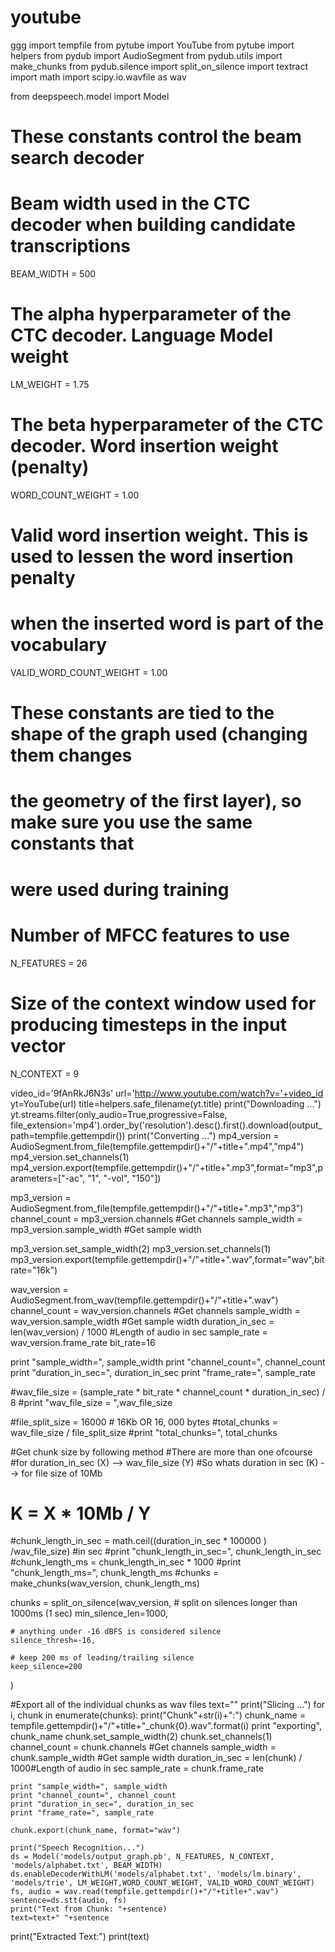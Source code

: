 # youtube
ggg
import tempfile
from pytube import YouTube
from pytube import helpers
from pydub import AudioSegment
from pydub.utils import make_chunks
from pydub.silence import split_on_silence
import textract 
import math
import scipy.io.wavfile as wav

from deepspeech.model import Model

# These constants control the beam search decoder

# Beam width used in the CTC decoder when building candidate transcriptions
BEAM_WIDTH = 500

# The alpha hyperparameter of the CTC decoder. Language Model weight
LM_WEIGHT = 1.75

# The beta hyperparameter of the CTC decoder. Word insertion weight (penalty)
WORD_COUNT_WEIGHT = 1.00

# Valid word insertion weight. This is used to lessen the word insertion penalty
# when the inserted word is part of the vocabulary
VALID_WORD_COUNT_WEIGHT = 1.00


# These constants are tied to the shape of the graph used (changing them changes
# the geometry of the first layer), so make sure you use the same constants that
# were used during training

# Number of MFCC features to use
N_FEATURES = 26

# Size of the context window used for producing timesteps in the input vector
N_CONTEXT = 9

video_id='9fAnRkJ6N3s'
url='http://www.youtube.com/watch?v='+video_id
yt=YouTube(url)
title=helpers.safe_filename(yt.title)
print("Downloading ...")
yt.streams.filter(only_audio=True,progressive=False, file_extension='mp4').order_by('resolution').desc().first().download(output_path=tempfile.gettempdir())
print("Converting ...")
mp4_version = AudioSegment.from_file(tempfile.gettempdir()+"/"+title+".mp4","mp4")
mp4_version.set_channels(1)
mp4_version.export(tempfile.gettempdir()+"/"+title+".mp3",format="mp3",parameters=["-ac", "1", "-vol", "150"])

mp3_version = AudioSegment.from_file(tempfile.gettempdir()+"/"+title+".mp3","mp3")
channel_count = mp3_version.channels    #Get channels
sample_width = mp3_version.sample_width #Get sample width

mp3_version.set_sample_width(2) 
mp3_version.set_channels(1)
mp3_version.export(tempfile.gettempdir()+"/"+title+".wav",format="wav",bitrate="16k")

wav_version = AudioSegment.from_wav(tempfile.gettempdir()+"/"+title+".wav")
channel_count = wav_version.channels    #Get channels
sample_width = wav_version.sample_width #Get sample width
duration_in_sec = len(wav_version) / 1000 #Length of audio in sec
sample_rate = wav_version.frame_rate
bit_rate=16

print "sample_width=", sample_width 
print "channel_count=", channel_count
print "duration_in_sec=", duration_in_sec 
print "frame_rate=", sample_rate

#wav_file_size = (sample_rate * bit_rate * channel_count * duration_in_sec) / 8
#print "wav_file_size = ",wav_file_size


#file_split_size = 16000  # 16Kb OR 16, 000 bytes
#total_chunks =  wav_file_size / file_split_size
#print "total_chunks=", total_chunks

#Get chunk size by following method #There are more than one ofcourse
#for  duration_in_sec (X) -->  wav_file_size (Y)
#So   whats duration in sec  (K) --> for file size of 10Mb
#  K = X * 10Mb / Y

#chunk_length_in_sec = math.ceil((duration_in_sec * 100000 ) /wav_file_size)   #in sec
#print "chunk_length_in_sec=", chunk_length_in_sec
#chunk_length_ms = chunk_length_in_sec * 1000
#print "chunk_length_ms=", chunk_length_ms
#chunks = make_chunks(wav_version, chunk_length_ms)

chunks = split_on_silence(wav_version,
    # split on silences longer than 1000ms (1 sec)
    min_silence_len=1000,

    # anything under -16 dBFS is considered silence
    silence_thresh=-16, 

    # keep 200 ms of leading/trailing silence
    keep_silence=200
)


#Export all of the individual chunks as wav files
text=""
print("Slicing ...")
for i, chunk in enumerate(chunks):
    print("Chunk"+str(i)+":")
    chunk_name = tempfile.gettempdir()+"/"+title+"_chunk{0}.wav".format(i)
    print "exporting", chunk_name
    chunk.set_sample_width(2) 
    chunk.set_channels(1) 
    channel_count = chunk.channels    #Get channels
    sample_width = chunk.sample_width #Get sample width
    duration_in_sec = len(chunk) / 1000#Length of audio in sec
    sample_rate = chunk.frame_rate

    print "sample_width=", sample_width 
    print "channel_count=", channel_count
    print "duration_in_sec=", duration_in_sec 
    print "frame_rate=", sample_rate

    chunk.export(chunk_name, format="wav")

    print("Speech Recognition...")
    ds = Model('models/output_graph.pb', N_FEATURES, N_CONTEXT, 'models/alphabet.txt', BEAM_WIDTH)
    ds.enableDecoderWithLM('models/alphabet.txt', 'models/lm.binary', 'models/trie', LM_WEIGHT,WORD_COUNT_WEIGHT, VALID_WORD_COUNT_WEIGHT)
    fs, audio = wav.read(tempfile.gettempdir()+"/"+title+".wav")
    sentence=ds.stt(audio, fs)
    print("Text from Chunk: "+sentence)
    text=text+" "+sentence

print("Extracted Text:")
print(text)
